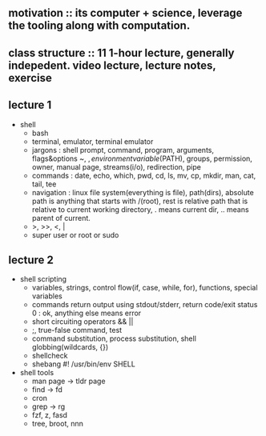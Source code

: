 ## motivation :: its computer + science, leverage the tooling along with computation. 
## class structure :: 11 1-hour lecture, generally indepedent. video lecture, lecture notes, exercise

## lecture 1
+ shell
  - bash
  - terminal, emulator, terminal emulator
  - jargons : shell prompt, command, program, arguments, flags&options ~, $, environment variable($PATH), groups, permission, owner, manual page, streams(i/o), redirection, pipe
  - commands : date, echo, which, pwd, cd, ls, mv, cp, mkdir, man, cat, tail, tee  
  - navigation : linux file system(everything is file), path(dirs), absolute path is anything that starts with /(root), rest is relative path that is relative to current working directory, . means current dir, .. means parent of current.
  - \>, >>, <, |
  - super user or root or sudo
## lecture 2
+ shell scripting
  - variables, strings, control flow(if, case, while, for), functions, special variables
  - commands return output using stdout/stderr, return code/exit status 0 : ok, anything else means error
  - short circuiting operators && ||
  - ;, true-false command, test
  - command substitution, process substitution, shell globbing(wildcards, {}) 
  - shellcheck
  - shebang #! /usr/bin/env SHELL
+ shell tools
  - man page -> tldr page
  - find -> fd
  - cron
  - grep -> rg
  - fzf, z, fasd
  - tree, broot, nnn
##  
